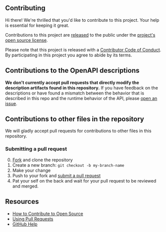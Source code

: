 ## Contributing

[fork]: https://github.com/intercom/Intercom-OpenAPI/fork
[pr]: https://github.com/intercom/Intercom-OpenAPI/compare
[code-of-conduct]: CODE_OF_CONDUCT.md

Hi there! We're thrilled that you'd like to contribute to this project. Your help is essential for keeping it great.

Contributions to this project are [released](https://help.github.com/articles/github-terms-of-service/#6-contributions-under-repository-license) to the public under the [project's open source license](LICENSE.md).

Please note that this project is released with a [Contributor Code of Conduct][code-of-conduct]. By participating in this project you agree to abide by its terms.

## Contributions to the OpenAPI descriptions

**We don't currently accept pull requests that directly modify the description artifacts found in this repository.** If you have feedback on the descriptions or have found a mismatch between the behavior that is described in this repo and the runtime behavior of the API, please [open an issue](https://github.com/intercom/Intercom-OpenAPI/issues/new).

## Contributions to other files in the repository

We will gladly accept pull requests for contributions to other files in this repository.

### Submitting a pull request

0. [Fork][fork] and clone the repository
1. Create a new branch: `git checkout -b my-branch-name`
2. Make your change
3. Push to your fork and [submit a pull request][pr]
4. Pat your self on the back and wait for your pull request to be reviewed and merged.

## Resources

- [How to Contribute to Open Source](https://opensource.guide/how-to-contribute/)
- [Using Pull Requests](https://help.github.com/articles/about-pull-requests/)
- [GitHub Help](https://help.github.com)

